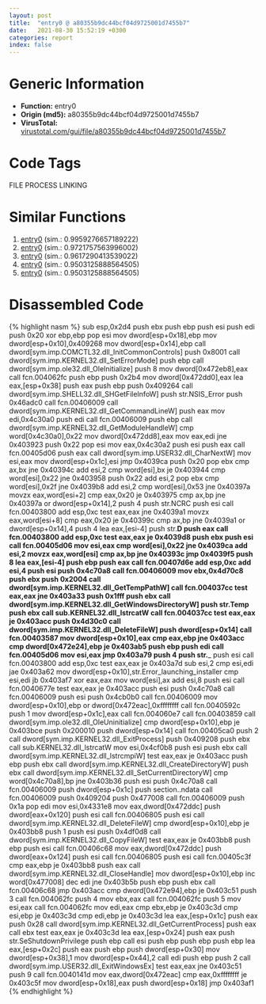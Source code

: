```yaml
---
layout: post
title:  "entry0 @ a80355b9dc44bcf04d9725001d7455b7"
date:   2021-08-30 15:52:19 +0300
categories: report
index: false
---
```


# Generic Information
- **Function:** entry0
- **Origin (md5):** a80355b9dc44bcf04d9725001d7455b7
- **VirusTotal:** [virustotal.com/gui/file/a80355b9dc44bcf04d9725001d7455b7][virustotal_ref]

# Code Tags
<span class="tag" id="FILE">FILE</span>
<span class="tag" id="PROCESS">PROCESS</span>
<span class="tag" id="LINKING">LINKING</span>


# Similar Functions

1. [entry0][similar_1_ref] (sim.: 0.9959276657189222)
2. [entry0][similar_2_ref] (sim.: 0.9721757563996002)
3. [entry0][similar_3_ref] (sim.: 0.9617290413539022)
4. [entry0][similar_4_ref] (sim.: 0.9503125888564505)
5. [entry0][similar_5_ref] (sim.: 0.9503125888564505)


# Disassembled Code

{% highlight nasm %}
sub esp,0x2d4
push ebx
push ebp
push esi
push edi
push 0x20
xor ebp,ebp
pop esi
mov dword[esp+0x18],ebp
mov dword[esp+0x10],0x409268
mov dword[esp+0x14],ebp
call dword[sym.imp.COMCTL32.dll_InitCommonControls]
push 0x8001
call dword[sym.imp.KERNEL32.dll_SetErrorMode]
push ebp
call dword[sym.imp.ole32.dll_OleInitialize]
push 8
mov dword[0x472eb8],eax
call fcn.004062fc
push ebp
push 0x2b4
mov dword[0x472dd0],eax
lea eax,[esp+0x38]
push eax
push ebp
push 0x409264
call dword[sym.imp.SHELL32.dll_SHGetFileInfoW]
push str.NSIS_Error
push 0x46adc0
call fcn.00406009
call dword[sym.imp.KERNEL32.dll_GetCommandLineW]
push eax
mov edi,0x4c30a0
push edi
call fcn.00406009
push ebp
call dword[sym.imp.KERNEL32.dll_GetModuleHandleW]
cmp word[0x4c30a0],0x22
mov dword[0x472dd8],eax
mov eax,edi
jne 0x403923
push 0x22
pop esi
mov eax,0x4c30a2
push esi
push eax
call fcn.00405d06
push eax
call dword[sym.imp.USER32.dll_CharNextW]
mov esi,eax
mov dword[esp+0x1c],esi
jmp 0x4039ca
push 0x20
pop ebx
cmp ax,bx
jne 0x40394c
add esi,2
cmp word[esi],bx
je 0x403944
cmp word[esi],0x22
jne 0x403958
push 0x22
add esi,2
pop ebx
cmp word[esi],0x2f
jne 0x4039b8
add esi,2
cmp word[esi],0x53
jne 0x40397a
movzx eax,word[esi+2]
cmp eax,0x20
je 0x403975
cmp ax,bp
jne 0x40397a
or dword[esp+0x14],2
push 4
push str.NCRC
push esi
call fcn.00403800
add esp,0xc
test eax,eax
jne 0x4039a1
movzx eax,word[esi+8]
cmp eax,0x20
je 0x40399c
cmp ax,bp
jne 0x4039a1
or dword[esp+0x14],4
push 4
lea eax,[esi-4]
push str.__D
push eax
call fcn.00403800
add esp,0xc
test eax,eax
je 0x4039d8
push ebx
push esi
call fcn.00405d06
mov esi,eax
cmp word[esi],0x22
jne 0x4039ca
add esi,2
movzx eax,word[esi]
cmp ax,bp
jne 0x40393c
jmp 0x4039f5
push 8
lea eax,[esi-4]
push ebp
push eax
call fcn.00407d6e
add esp,0xc
add esi,4
push esi
push 0x4c70a8
call fcn.00406009
mov ebx,0x4d70c8
push ebx
push 0x2004
call dword[sym.imp.KERNEL32.dll_GetTempPathW]
call fcn.004037cc
test eax,eax
jne 0x403a33
push 0x1fff
push ebx
call dword[sym.imp.KERNEL32.dll_GetWindowsDirectoryW]
push str.Temp
push ebx
call sub.KERNEL32.dll_lstrcatW
call fcn.004037cc
test eax,eax
je 0x403acc
push 0x4d30c0
call dword[sym.imp.KERNEL32.dll_DeleteFileW]
push dword[esp+0x14]
call fcn.00403587
mov dword[esp+0x10],eax
cmp eax,ebp
jne 0x403acc
cmp dword[0x472e24],ebp
je 0x403ab5
push ebp
push edi
call fcn.00405d06
mov esi,eax
jmp 0x403a79
push 4
push str.___
push esi
call fcn.00403800
add esp,0xc
test eax,eax
je 0x403a7d
sub esi,2
cmp esi,edi
jae 0x403a62
mov dword[esp+0x10],str.Error_launching_installer
cmp esi,edi
jb 0x403af7
xor eax,eax
mov word[esi],ax
add esi,8
push esi
call fcn.0040677e
test eax,eax
je 0x403acc
push esi
push 0x4c70a8
call fcn.00406009
push esi
push 0x4cb0b0
call fcn.00406009
mov dword[esp+0x10],ebp
or dword[0x472eac],0xffffffff
call fcn.0040592c
push 1
mov dword[esp+0x1c],eax
call fcn.004060e7
call fcn.00403859
call dword[sym.imp.ole32.dll_OleUninitialize]
cmp dword[esp+0x10],ebp
je 0x403bce
push 0x200010
push dword[esp+0x14]
call fcn.00405ca0
push 2
call dword[sym.imp.KERNEL32.dll_ExitProcess]
push 0x409208
push ebx
call sub.KERNEL32.dll_lstrcatW
mov esi,0x4cf0b8
push esi
push ebx
call dword[sym.imp.KERNEL32.dll_lstrcmpiW]
test eax,eax
je 0x403acc
push ebp
push ebx
call dword[sym.imp.KERNEL32.dll_CreateDirectoryW]
push ebx
call dword[sym.imp.KERNEL32.dll_SetCurrentDirectoryW]
cmp word[0x4c70a8],bp
jne 0x403b36
push esi
push 0x4c70a8
call fcn.00406009
push dword[esp+0x1c]
push section..ndata
call fcn.00406009
push 0x409204
push 0x477008
call fcn.00406009
push 0x1a
pop edi
mov esi,0x4331e8
mov eax,dword[0x472ddc]
push dword[eax+0x120]
push esi
call fcn.00406805
push esi
call dword[sym.imp.KERNEL32.dll_DeleteFileW]
cmp dword[esp+0x10],ebp
je 0x403bb8
push 1
push esi
push 0x4df0d8
call dword[sym.imp.KERNEL32.dll_CopyFileW]
test eax,eax
je 0x403bb8
push ebp
push esi
call fcn.00406c68
mov eax,dword[0x472ddc]
push dword[eax+0x124]
push esi
call fcn.00406805
push esi
call fcn.00405c3f
cmp eax,ebp
je 0x403bb8
push eax
call dword[sym.imp.KERNEL32.dll_CloseHandle]
mov dword[esp+0x10],ebp
inc word[0x477008]
dec edi
jne 0x403b5b
push ebp
push ebx
call fcn.00406c68
jmp 0x403acc
cmp dword[0x472e94],ebp
je 0x403c51
push 3
call fcn.004062fc
push 4
mov ebx,eax
call fcn.004062fc
push 5
mov esi,eax
call fcn.004062fc
mov edi,eax
cmp ebx,ebp
je 0x403c3d
cmp esi,ebp
je 0x403c3d
cmp edi,ebp
je 0x403c3d
lea eax,[esp+0x1c]
push eax
push 0x28
call dword[sym.imp.KERNEL32.dll_GetCurrentProcess]
push eax
call ebx
test eax,eax
je 0x403c3d
lea eax,[esp+0x24]
push eax
push str.SeShutdownPrivilege
push ebp
call esi
push ebp
push ebp
push ebp
lea eax,[esp+0x2c]
push eax
push ebp
push dword[esp+0x30]
mov dword[esp+0x38],1
mov dword[esp+0x44],2
call edi
push ebp
push 2
call dword[sym.imp.USER32.dll_ExitWindowsEx]
test eax,eax
jne 0x403c51
push 9
call fcn.0040141d
mov eax,dword[0x472eac]
cmp eax,0xffffffff
je 0x403c5f
mov dword[esp+0x18],eax
push dword[esp+0x18]
jmp 0x403af1
{% endhighlight %}


[similar_1_ref]: /report/entry0@999ae3491971c32d67bd4c32561ea381
[similar_2_ref]: /report/entry0@588e58b795d90bc66462e36cf410fee4
[similar_3_ref]: /report/entry0@e7582fc3dadb394a1457ab7e7fbbe9a7
[similar_4_ref]: /report/entry0@50dd9b171f3df06f8ac5a3a1a47f5721
[similar_5_ref]: /report/entry0@8cfdb0713f3b8f9b0a5ef775f40cf182
[virustotal_ref]: https://www.virustotal.com/gui/file/a80355b9dc44bcf04d9725001d7455b7